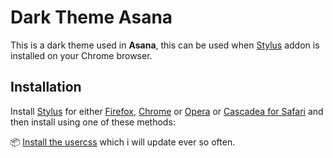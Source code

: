 # Dark Theme Asana

This is a dark theme used in **Asana**, this can be used when [Stylus](https://add0n.com/stylus.html) addon is installed on your Chrome browser.

## Installation

Install [Stylus](https://add0n.com/stylus.html) for either [Firefox](https://addons.mozilla.org/en-US/firefox/addon/styl-us/), [Chrome](https://chrome.google.com/webstore/detail/stylus/clngdbkpkpeebahjckkjfobafhncgmne) or [Opera](https://addons.opera.com/en-gb/extensions/details/stylus/) or [Cascadea for Safari](https://cascadea.app/) and then install using one of these methods:

📦 [Install the usercss](https://github.com/Murdo-Bitcube/DarkThemeAsana/blob/master/custom_styles.css) which i will update ever so often.<br>


